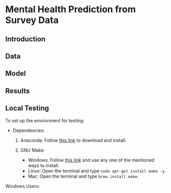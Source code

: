 # Mental Health Prediction from Survey Data

## Introduction

## Data

## Model

## Results

## Local Testing

To set up the environment for testing:

- Dependencies:
    1. Anaconda: Follow [this link](https://www.anaconda.com/download/) to download and install.

    2. GNU Make:
        - Windows: Follow [this link](https://www.technewstoday.com/install-and-use-make-in-windows/) and use any one of the mentioned ways to install.
        - Linux: Open the terminal and type `sudo apt-get install make -y`.
        - Mac: Open the terminal and type `brew install make`.


Windows Users: